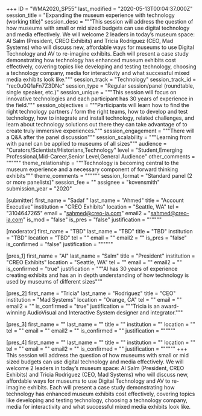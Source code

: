 +++
ID = "WMA2020_SP55"
last_modified = "2020-05-13T00:04:37.000Z"
session_title = "Expanding the museum experience with technology (working title)"
session_desc = """This session will address the question of how museums with small or mid sized budgets can use digital technology and media effectively. We will welcome 2 leaders in today’s museum space: Al Salm (President, CREO Exhibits) and Tricia Rodriguez (CEO, Mad Systems) who will discuss new, affordable ways for museums to use Digital Technology and AV to re-imagine exhibits. Each will present a case study demonstrating how technology has enhanced museum exhibits cost effectively, covering topics like developing and testing technology, choosing a technology company, media for interactivity and what successful mixed media exhibits look like."""
session_track = "Technology"
session_track_id = "rec0u0Q1aFn7Z3DNc"
session_type = "Regular session/panel (roundtable, single speaker, etc.)"
session_unique = """This session will focus on innovative technologies and each participant has 30 years of experience in the field."""
session_objectives = """Participants will learn how to find the right technology partners / form the right teams, how to develop and test technology, how to integrate and install technology, related challenges, and learn about technology solutions out there they can take advantage of to create truly immersive experiences."""
session_engagement = """There will a Q&A after the panel discussion"""
session_scalability = """Learning from with panel can be applied to museums of all sizes"""
audience = "Curators/Scientists/Historians,Technology"
level = "Student,Emerging Professional,Mid-Career,Senior Level,General Audience"
other_comments = """"""
theme_relationship = """Technology is becoming central to the museum experience and a necessary component of forward thinking exhibits"""
theme_comments = """"""
session_format = "Standard panel (2 or more panelists)"
session_fee = ""
assignee = "kovensmith"
submission_year = "2020"

[submitter]
first_name = "Sadaf "
last_name = "Ahmed"
title = "Account Executive"
institution = "CREO Exhibits"
location = "Seattle, WA"
tel = "3104647265"
email = "sahmed@creo-ia.com"
email2 = "sahmed@creo-ia.com"
is_mod = "false"
is_pres = "false"
justification = """"""

[moderator]
first_name = "TBD"
last_name = "TBD"
title = "TBD"
institution = "TBD"
location = "TBD"
tel = ""
email = ""
email2 = ""
is_pres = "false"
is_confirmed = "false"
justification = """"""

[pres_1]
first_name = "Al"
last_name = "Salm"
title = "President"
institution = "CREO Exhibits"
location = "Seattle, WA"
tel = ""
email = ""
email2 = ""
is_confirmed = "true"
justification = """Al has 30 years of experience creating exhibits and has an in depth understanding of how technology is used by museums of different sizes"""

[pres_2]
first_name = "Tricia"
last_name = "Rodriguez"
title = "CEO"
institution = "Mad Systems"
location = "Orange, CA"
tel = ""
email = ""
email2 = ""
is_confirmed = "true"
justification = """Tricia is an award-winning AudioVisual and Interactive System designer and integrator."""

[pres_3]
first_name = ""
last_name = ""
title = ""
institution = ""
location = ""
tel = ""
email = ""
email2 = ""
is_confirmed = ""
justification = """"""

[pres_4]
first_name = ""
last_name = ""
title = ""
institution = ""
location = ""
tel = ""
email = ""
email2 = ""
is_confirmed = ""
justification = """"""
+++
This session will address the question of how museums with small or mid sized budgets can use digital technology and media effectively. We will welcome 2 leaders in today’s museum space: Al Salm (President, CREO Exhibits) and Tricia Rodriguez (CEO, Mad Systems) who will discuss new, affordable ways for museums to use Digital Technology and AV to re-imagine exhibits. Each will present a case study demonstrating how technology has enhanced museum exhibits cost effectively, covering topics like developing and testing technology, choosing a technology company, media for interactivity and what successful mixed media exhibits look like.
